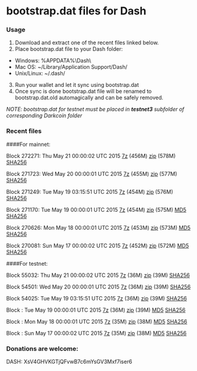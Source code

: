 # bootstrap.dat files for Dash

### Usage

1. Download and extract one of the recent files linked below.
2. Place bootstrap.dat file to your Dash folder:
 - Windows: %APPDATA%\Dash\
 - Mac OS: ~/Library/Application Support/Dash/
 - Unix/Linux: ~/.dash/
3. Run your wallet and let it sync using bootstrap.dat
4. Once sync is done bootstrap.dat file will be renamed to bootstrap.dat.old automagically and can be safely removed.

_NOTE: bootstrap.dat for testnet must be placed in **testnet3** subfolder of corresponding Darkcoin folder_

### Recent files

####For mainnet:

Block 272271: Thu May 21 00:00:02 UTC 2015 [7z](https://transfer.sh/wKLTo/bootstrap.dat.20150521.7z) (456M) [zip](https://transfer.sh/10hK23/bootstrap.dat.20150521.zip) (578M) [SHA256](https://transfer.sh/XevV2/sha256.txt)

Block 271723: Wed May 20 00:00:01 UTC 2015 [7z](https://transfer.sh/VHGag/bootstrap.dat.20150520.7z) (455M) [zip](https://transfer.sh/YANZH/bootstrap.dat.20150520.zip) (577M) [SHA256](https://transfer.sh/ZUev2/sha256.txt)

Block 271249: Tue May 19 03:15:51 UTC 2015 [7z](https://transfer.sh/1en9B5/bootstrap.dat.20150519.7z) (454M) [zip](https://transfer.sh/11muyF/bootstrap.dat.20150519.zip) (576M) [SHA256](https://transfer.sh/16OseQ/sha256.txt)

Block 271170: Tue May 19 00:00:01 UTC 2015 [7z](https://transfer.sh/a8uaL/bootstrap.dat.20150519.7z) (454M) [zip](https://transfer.sh/I1zrC/bootstrap.dat.20150519.zip) (575M) [MD5](https://transfer.sh/F3DrO/md5.txt) [SHA256](https://transfer.sh/hyAHx/sha256.txt)

Block 270626: Mon May 18 00:00:01 UTC 2015 [7z](https://transfer.sh/NizAy/bootstrap.dat.20150518.7z) (453M) [zip](https://transfer.sh/17epFc/bootstrap.dat.20150518.zip) (573M) [MD5](https://transfer.sh/IiHT4/md5.txt) [SHA256](https://transfer.sh/k1qVH/sha256.txt)

Block 270081: Sun May 17 00:00:02 UTC 2015 [7z](https://transfer.sh/8QMDB/bootstrap.dat.20150517.7z) (452M) [zip](https://transfer.sh/11Du8X/bootstrap.dat.20150517.zip) (572M) [MD5](https://transfer.sh/udwri/md5.txt) [SHA256](https://transfer.sh/117PMO/sha256.txt)

####For testnet:

Block 55032: Thu May 21 00:00:02 UTC 2015 [7z](https://transfer.sh/19lxfj/bootstrap.dat.20150521.7z) (36M) [zip](https://transfer.sh/Ob20I/bootstrap.dat.20150521.zip) (39M) [SHA256](https://transfer.sh/yI9SE/sha256.txt)

Block 54501: Wed May 20 00:00:01 UTC 2015 [7z](https://transfer.sh/18wYg1/bootstrap.dat.20150520.7z) (36M) [zip](https://transfer.sh/V5hP1/bootstrap.dat.20150520.zip) (39M) [SHA256](https://transfer.sh/13FdGu/sha256.txt)

Block 54025: Tue May 19 03:15:51 UTC 2015 [7z](https://transfer.sh/1abpXF/bootstrap.dat.20150519.7z) (36M) [zip](https://transfer.sh/lY7lg/bootstrap.dat.20150519.zip) (39M) [SHA256](https://transfer.sh/1bdZhp/sha256.txt)

Block : Tue May 19 00:00:01 UTC 2015 [7z](https://transfer.sh/1518jh/bootstrap.dat.20150519.7z) (36M) [zip](https://transfer.sh/SbgzM/bootstrap.dat.20150519.zip) (39M) [MD5](https://transfer.sh/Sdon2/md5.txt) [SHA256](https://transfer.sh/ehqQZ/sha256.txt)

Block : Mon May 18 00:00:01 UTC 2015 [7z](https://transfer.sh/7i1q8/bootstrap.dat.20150518.7z) (35M) [zip](https://transfer.sh/4S6Qp/bootstrap.dat.20150518.zip) (38M) [MD5](https://transfer.sh/mgOw5/md5.txt) [SHA256](https://transfer.sh/1aQeD4/sha256.txt)

Block : Sun May 17 00:00:02 UTC 2015 [7z](https://transfer.sh/B0oIF/bootstrap.dat.20150517.7z) (35M) [zip](https://transfer.sh/BMkru/bootstrap.dat.20150517.zip) (38M) [MD5](https://transfer.sh/ygH1p/md5.txt) [SHA256](https://transfer.sh/8G5bp/sha256.txt)

### Donations are welcome:

DASH: XsV4GHVKGTjQFvwB7c6mYsGV3Mxf7iser6
